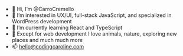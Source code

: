 - 👋  Hi, I’m @CarroCremello
- 👀  I’m interested in UX/UI, full-stack JavaScript, and specialized in WordPress development
- 🌱  I’m currently learning React and TypeScript
- 💞️  Except for web development I love animals, nature, exploring new places and much much more
- 📫  [hello@codingcaroline.com](mailto:hello@codingcaroline.com)
<!---
- 💞️ I’m looking to collaborate on ... 
--->


<!---
CarroForslund/CarroForslund is a ✨ special ✨ repository because its `README.md` (this file) appears on your GitHub profile.
You can click the Preview link to take a look at your changes.
--->
